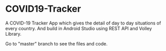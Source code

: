 # COVID19-Tracker
A COVID-19 Tracker App which gives the detail of day to day situations of every country. And build in Android Studio using REST API and Volley Library.

Go to "master" branch to see the files and code.
